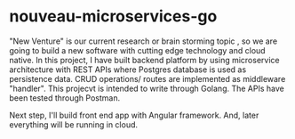 # nouveau-microservices-go

"New Venture" is our current research or brain storming topic , so we are going to build a new software with cutting edge technology and cloud native.
In this project, I have built backend platform by using microservice architecture with REST APIs where Postgres database is used as persistence data.
CRUD operations/ routes are implemented as middleware "handler". This projecvt is intended to write through Golang.
The APIs have been tested through Postman.


Next step, I'll build front end app with Angular framework. And, later everything will be running in cloud.



